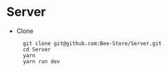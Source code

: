 # Server

- Clone

        git clone git@github.com:Bee-Store/Server.git
        cd Server
        yarn
        yarn run dev
